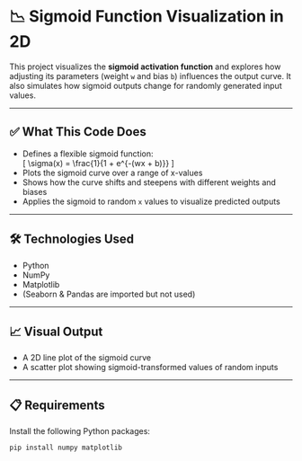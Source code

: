 # 📉 Sigmoid Function Visualization in 2D

This project visualizes the **sigmoid activation function** and explores how adjusting its parameters (weight `w` and bias `b`) influences the output curve. It also simulates how sigmoid outputs change for randomly generated input values.

---

## ✅ What This Code Does

- Defines a flexible sigmoid function:  
  \[
  \sigma(x) = \frac{1}{1 + e^{-(wx + b)}}
  \]
- Plots the sigmoid curve over a range of x-values
- Shows how the curve shifts and steepens with different weights and biases
- Applies the sigmoid to random `x` values to visualize predicted outputs

---

## 🛠️ Technologies Used

- Python
- NumPy
- Matplotlib
- (Seaborn & Pandas are imported but not used)

---

## 📈 Visual Output

- A 2D line plot of the sigmoid curve
- A scatter plot showing sigmoid-transformed values of random inputs

---

## 📋 Requirements

Install the following Python packages:

```bash
pip install numpy matplotlib
